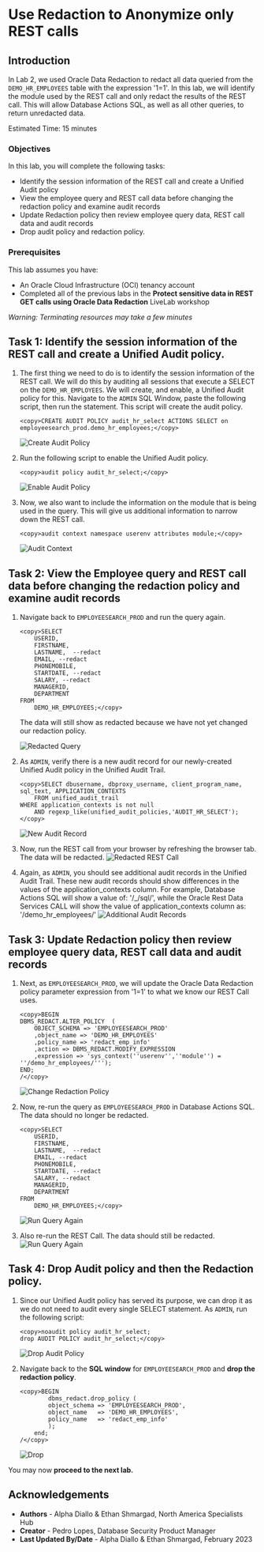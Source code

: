 # Use Redaction to Anonymize only REST calls

## Introduction

In Lab 2, we used Oracle Data Redaction to redact all data queried from the `DEMO_HR_EMPLOYEES` table with the expression '1=1'. In this lab, we will identify the module used by the REST call and only redact the results of the REST call. This will allow Database Actions SQL, as well as all other queries, to return unredacted data.

Estimated Time: 15 minutes

### Objectives

In this lab, you will complete the following tasks:

- Identify the session information of the REST call and create a Unified Audit policy
- View the employee query and REST call data before changing the redaction policy and examine audit records
- Update Redaction policy then review employee query data, REST call data and audit records
- Drop audit policy and redaction policy.

### Prerequisites

This lab assumes you have:
- An Oracle Cloud Infrastructure (OCI) tenancy account
- Completed all of the previous labs in the **Protect sensitive data in REST GET calls using Oracle Data Redaction** LiveLab workshop

*Warning: Terminating resources may take a few minutes*

## Task 1: Identify the session information of the REST call and create a Unified Audit policy.

1. The first thing we need to do is to identify the session information of the REST call. We will do this by auditing all sessions that execute a SELECT on the `DEMO_HR_EMPLOYEES`. We will create, and enable, a Unified Audit policy for this. Navigate to the `ADMIN` SQL Window, paste the following script, then run the statement. This script will create the audit policy.

    ```
    <copy>CREATE AUDIT POLICY audit_hr_select ACTIONS SELECT on employeesearch_prod.demo_hr_employees;</copy>   
    ```
    
    ![Create Audit Policy](images/create-audit-policy.png)

2. Run the following script to enable the Unified Audit policy.

    ```
    <copy>audit policy audit_hr_select;</copy>   
    ```
    
    ![Enable Audit Policy](images/enable-audit-policy.png)
3. Now, we also want to include the information on the module that is being used in the query. This will give us additional information to narrow down the REST call.

    ```
    <copy>audit context namespace userenv attributes module;</copy>   
    ```
    
    ![Audit Context](images/audit-context.png)

## Task 2: View the Employee query and REST call data before changing the redaction policy and examine audit records

1. Navigate back to `EMPLOYEESEARCH_PROD` and run the query again.
    ```
    <copy>SELECT
        USERID,
        FIRSTNAME,   
        LASTNAME,  --redact
        EMAIL, --redact
        PHONEMOBILE,
        STARTDATE, --redact
        SALARY, --redact
        MANAGERID,
        DEPARTMENT
    FROM
        DEMO_HR_EMPLOYEES;</copy>   
    ```
    The data will still show as redacted because we have not yet changed our redaction policy.

    ![Redacted Query](images/redacted-qry.png)

2. As `ADMIN`, verify there is a new audit record for our newly-created Unified Audit policy in the Unified Audit Trail.

    ```
    <copy>SELECT dbusername, dbproxy_username, client_program_name, sql_text, APPLICATION_CONTEXTS
        FROM unified_audit_trail
    WHERE application_contexts is not null
        AND regexp_like(unified_audit_policies,'AUDIT_HR_SELECT');</copy>  
    ```
    ![New Audit Record](images/new-audit-rec.png)
3. Now, run the REST call from your browser by refreshing the browser tab. The data will be redacted.
    ![Redacted REST Call](images/redacted-call.png)
4. Again, as `ADMIN`, you should see additional audit records in the Unified Audit Trail. These new audit records should show differences in the values of the application\_contexts column. For example, Database Actions SQL will show a value of: '/\_/sql/', while the Oracle Rest Data Services CALL will show the value of application\_contexts column as:
'/demo\_hr\_employees/'
    ![Additional Audit Records](images/add-audit-rec.png)
## Task 3: Update Redaction policy then review employee query data, REST call data and audit records
1. Next, as `EMPLOYEESEARCH_PROD`, we will update the Oracle Data Redaction policy parameter expression from '1=1' to what we know our REST Call uses.

    ```
    <copy>BEGIN
    DBMS_REDACT.ALTER_POLICY  (
        OBJECT_SCHEMA => 'EMPLOYEESEARCH_PROD'
        ,object_name => 'DEMO_HR_EMPLOYEES'
        ,policy_name => 'redact_emp_info'
        ,action => DBMS_REDACT.MODIFY_EXPRESSION
        ,expression => 'sys_context(''userenv'',''module'') = ''/demo_hr_employees/''');
    END;
    /</copy> 
    ```
    ![Change Redaction Policy](images/change-red-pol.png)
2. Now, re-run the query as `EMPLOYEESEARCH_PROD` in Database Actions SQL.  The data should no longer be redacted.

    ```
    <copy>SELECT
        USERID,
        FIRSTNAME,   
        LASTNAME,  --redact
        EMAIL, --redact
        PHONEMOBILE,
        STARTDATE, --redact
        SALARY, --redact
        MANAGERID,
        DEPARTMENT
    FROM
        DEMO_HR_EMPLOYEES;</copy>   
    ```
    ![Run Query Again](images/re-run-qry.png)
3. Also re-run the REST Call. The data should still be redacted.
    ![Run Query Again](images/redacted-rest-call.png)
## Task 4: Drop Audit policy and then the Redaction policy.
1. Since our Unified Audit policy has served its purpose, we can drop it as we do not need to audit every single SELECT statement. As `ADMIN`, run the following script:
    ```
    <copy>noaudit policy audit_hr_select;
    drop AUDIT POLICY audit_hr_select;</copy>  
    ```
    ![Drop Audit Policy](images/drop-aud-pol.png)
2. Navigate back to the **SQL window** for `EMPLOYEESEARCH_PROD` and **drop the redaction policy**.
    
    ```
    <copy>BEGIN
            dbms_redact.drop_policy (
            object_schema => 'EMPLOYEESEARCH_PROD',
            object_name   => 'DEMO_HR_EMPLOYEES',
            policy_name   => 'redact_emp_info'
            );
        end;
    /</copy>   
    ```
    ![Drop](images/drop.png)

You may now **proceed to the next lab.**

## Acknowledgements

- **Authors** - Alpha Diallo & Ethan Shmargad, North America Specialists Hub
- **Creator** - Pedro Lopes, Database Security Product Manager
- **Last Updated By/Date** - Alpha Diallo & Ethan Shmargad, February 2023
